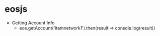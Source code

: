 # eosjs 
- Getting Account Info
	- eos.getAccount('itamnetwork1').then(result => console.log(result))

